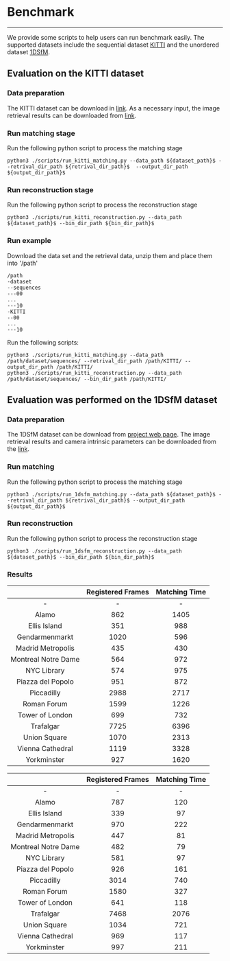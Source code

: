 
# Benchmark
---------------------

We provide some scripts to help users can run benchmark easily.
The supported datasets include the sequential dataset [KITTI](http://www.cvlibs.net/datasets/kitti/index.php) and the unordered dataset [1DSfM](https://www.cs.cornell.edu/projects/1dsfm/).


## Evaluation on the KITTI dataset

### Data preparation

The KITTI dataset can be download in [link](https://s3.eu-central-1.amazonaws.com/avg-kitti/data_odometry_gray.zip).
As a necessary input, the image retrieval results can be downloaded from  [link](https://openxrlab-share.oss-cn-hongkong.aliyuncs.com/xrsfm/KITTI.zip?versionId=CAEQQBiBgMCu.KallxgiIGM4MTk2MmJmNDU1YTQzYjBhYTJjZmIyYzQ3YzM2ODIx).

### Run matching stage

Run the following python script to process the matching stage
```
python3 ./scripts/run_kitti_matching.py --data_path ${dataset_path}$ --retrival_dir_path ${retrival_dir_path}$  --output_dir_path ${output_dir_path}$
```

### Run reconstruction stage


Run the following python script to process the reconstruction stage
```
python3 ./scripts/run_kitti_reconstruction.py --data_path ${dataset_path}$ --bin_dir_path ${bin_dir_path}$
```

### Run example

Download the data set and the retrieval data, unzip them and place them into '/path'
```
/path
-dataset
--sequences
---00
...
---10
-KITTI
--00
...
---10
```

Run the following scripts:
```
python3 ./scripts/run_kitti_matching.py --data_path /path/dataset/sequences/ --retrival_dir_path /path/KITTI/ --output_dir_path /path/KITTI/
python3 ./scripts/run_kitti_reconstruction.py --data_path /path/dataset/sequences/ --bin_dir_path /path/KITTI/
```



## Evaluation was performed on the 1DSfM dataset

### Data preparation

The 1DSfM dataset can be download from [project web page](https://www.cs.cornell.edu/projects/1dsfm/).
The image retrieval results and camera intrinsic parameters can be downloaded from the [link](https://openxrlab-share.oss-cn-hongkong.aliyuncs.com/xrsfm/1DSfM.zip?versionId=CAEQQBiBgIDF.KallxgiIDcyNDJmNTM4OWJhNzRlYzdhNDhkZmNjMjQ0YWU0ODA3).

### Run matching

Run the following python script to process the matching stage
```
python3 ./scripts/run_1dsfm_matching.py --data_path ${dataset_path}$ --retrival_dir_path ${retrival_dir_path}$ --output_dir_path ${output_dir_path}$
```

### Run reconstruction


Run the following python script to process the reconstruction stage
```
python3 ./scripts/run_1dsfm_reconstruction.py --data_path ${dataset_path}$ --bin_dir_path ${bin_dir_path}$
```

### Results 


|  | Registered Frames | Matching Time |
|:------:|:-------:|:--------:|
| - | - | -|
|Alamo	            |862|	1405 |
|Ellis Island	    |351|	988  |
|Gendarmenmarkt	    |1020|	596  |
|Madrid Metropolis  |435|	430  |
|Montreal Notre Dame|564|	972  |
|NYC Library	    |574|	975  |
|Piazza del Popolo  |951|	872  |
|Piccadilly	        |2988|	2717 |
|Roman Forum	    |1599|	1226 |
|Tower of London    |699|	732  |
|Trafalgar	        |7725|	6396 |
|Union Square 	    |1070|	2313 |
|Vienna Cathedral   |1119|	3328 |
|Yorkminster	    |927|	1620 |

|  | Registered Frames | Matching Time |
|:------:|:-------:|:--------:|
| - | - | -|
|Alamo	            |787 |	120 |
|Ellis Island	    |339 |	97  |
|Gendarmenmarkt	    |970 |	222 |
|Madrid Metropolis  |447 |	81  |
|Montreal Notre Dame|482 |	79  |
|NYC Library	    |581 |	97  |
|Piazza del Popolo  |926 |	161 |
|Piccadilly	        |3014|	740 |
|Roman Forum	    |1580|	327 |
|Tower of London    |641 |	118 |
|Trafalgar	        |7468|	2076|
|Union Square 	    |1034|  721 |
|Vienna Cathedral   |969 |	117 |
|Yorkminster	    |997 |	211 |
